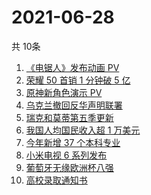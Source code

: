 # 2021-06-28
  共 10条

  <!-- BEGIN -->
  <!-- 最后更新时间:Mon Jun 28 2021 11:08:15 GMT+0000 (Coordinated Universal Time) -->
  1. [《电锯人》发布动画 PV  ](https://www.zhihu.com/search?q=电锯人)
1. [荣耀 50 首销 1 分钟破 5 亿](https://www.zhihu.com/search?q=荣耀50)
1. [原神新角色演示 PV](https://www.zhihu.com/search?q=原神)
1. [乌克兰撤回反华声明联署](https://www.zhihu.com/search?q=乌克兰)
1. [瑞克和莫蒂第五季更新](https://www.zhihu.com/search?q=瑞克和莫蒂)
1. [我国人均国民收入超 1 万美元](https://www.zhihu.com/search?q=人均国民收入)
1. [今年新增 37 个本科专业](https://www.zhihu.com/search?q=新专业)
1. [小米电视 6 系列发布](https://www.zhihu.com/search?q=小米电视)
1. [葡萄牙无缘欧洲杯八强](https://www.zhihu.com/search?q=葡萄牙队)
1. [高校录取通知书](https://www.zhihu.com/search?q=高校录取通知书)
  <!-- END -->
  
